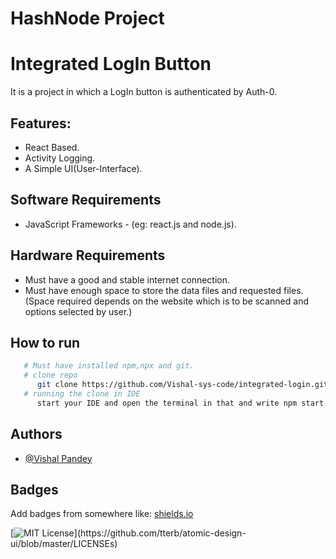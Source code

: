 # HashNode Project
# Integrated LogIn Button
It is a project in which a LogIn button is authenticated by Auth-0.


## Features: 
  * React Based.
  * Activity Logging.
  * A Simple UI(User-Interface).

## Software Requirements

   * JavaScript Frameworks - (eg: react.js and node.js).

## Hardware Requirements
   * Must have a good and stable internet connection.
   * Must have enough space to store the data files and requested files. (Space required depends on the website which is to be scanned and options selected by user.)

## How to run
   ```bash
      # Must have installed npm,npx and git.
      # clone repo
         git clone https://github.com/Vishal-sys-code/integrated-login.git
      # running the clone in IDE
         start your IDE and open the terminal in that and write npm start.
   ```


## Authors

- [@Vishal Pandey](https://github.com/Vishal-sys-code)


  
## Badges

Add badges from somewhere like: [shields.io](https://shields.io/)

[![MIT License](https://img.shields.io/apm/l/atomic-design-ui.svg?)](https://github.com/tterb/atomic-design-ui/blob/master/LICENSEs)
